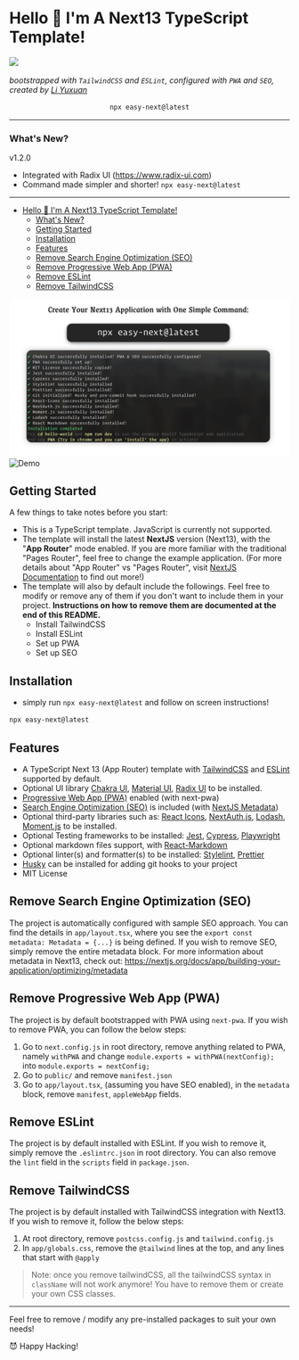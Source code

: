 # Hello 👋 I'm A Next13 TypeScript Template!

<a href="https://www.npmjs.com/package/easy-next" target="__blank"><img src="https://img.shields.io/badge/-v1.2.0-green?logo=npm" /></a>

_bootstrapped with `TailwindCSS` and `ESLint`, configured with `PWA` and `SEO`, created by [Li Yuxuan](https://xmliszt.github.io)_

<center>

```bash
npx easy-next@latest
```

</center>

---

### What's New?

v1.2.0

- Integrated with Radix UI (https://www.radix-ui.com)
- Command made simpler and shorter! `npx easy-next@latest`

---

- [Hello 👋 I'm A Next13 TypeScript Template!](#hello--im-a-next13-typescript-template)
  - [What's New?](#whats-new)
  - [Getting Started](#getting-started)
  - [Installation](#installation)
  - [Features](#features)
  - [Remove Search Engine Optimization (SEO)](#remove-search-engine-optimization-seo)
  - [Remove Progressive Web App (PWA)](#remove-progressive-web-app-pwa)
  - [Remove ESLint](#remove-eslint)
  - [Remove TailwindCSS](#remove-tailwindcss)

![Poster](https://github.com/xmliszt/resources/blob/main/easy-next/easy-next-poster.png?raw=true)
![Demo](https://github.com/xmliszt/resources/blob/main/easy-next/easy-next-poster.gif?raw=true)

## Getting Started

A few things to take notes before you start:

- This is a TypeScript template. JavaScript is currently not supported.
- The template will install the latest **NextJS** version (Next13), with the "**App Router**" mode enabled. If you are more familiar with the traditional "Pages Router", feel free to change the example application. (For more details about "App Router" vs "Pages Router", visit [NextJS Documentation](https://nextjs.org/docs) to find out more!)
- The template will also by default include the followings. Feel free to modify or remove any of them if you don't want to include them in your project. **Instructions on how to remove them are documented at the end of this README.**
  - Install TailwindCSS
  - Install ESLint
  - Set up PWA
  - Set up SEO

## Installation

- simply run `npx easy-next@latest` and follow on screen instructions!

```bash
npx easy-next@latest
```

## Features

- A TypeScript Next 13 (App Router) template with
  [TailwindCSS](https://tailwindcss.com) and [ESLint](https://eslint.org) supported by default.
- Optional UI library [Chakra UI](https://chakra-ui.com), [Material UI](https://mui.com), [Radix UI](https://www.radix-ui.com) to be installed.
- [Progressive Web App (PWA)](https://developer.mozilla.org/en-US/docs/Web/Progressive_web_apps) enabled (with next-pwa)
- [Search Engine Optimization (SEO)](https://support.google.com/webmasters/answer/7451184?hl=en/) is included (with [NextJS Metadata](https://nextjs.org/docs/app/building-your-application/optimizing/metadata))
- Optional third-party libraries such as: [React Icons](https://react-icons.github.io/react-icons/), [NextAuth.js](https://next-auth.js.org), [Lodash](https://lodash.com), [Moment.js](https://momentjs.com) to be installed.
- Optional Testing frameworks to be installed: [Jest](https://jestjs.io), [Cypress](https://www.cypress.io), [Playwright](https://playwright.dev)
- Optional markdown files support, with [React-Markdown](https://github.com/remarkjs/react-markdown)
- Optional linter(s) and formatter(s) to be installed: [Stylelint](https://github.com/remarkjs/react-markdown), [Prettier](https://prettier.io)
- [Husky](https://typicode.github.io/husky/) can be installed for adding git hooks to your project
- MIT License

## Remove Search Engine Optimization (SEO)

The project is automatically configured with sample SEO approach. You can find the details in `app/layout.tsx`, where you see the `export const metadata: Metadata = {...}` is being defined. If you wish to remove SEO, simply remove the entire metadata block. For more information about metadata in Next13, check out: https://nextjs.org/docs/app/building-your-application/optimizing/metadata

## Remove Progressive Web App (PWA)

The project is by default bootstrapped with PWA using `next-pwa`. If you wish to remove PWA, you can follow the below steps:

1. Go to `next.config.js` in root directory, remove anything related to PWA, namely `withPWA` and change `module.exports = withPWA(nextConfig);` into `module.exports = nextConfig;`
2. Go to `public/` and remove `manifest.json`
3. Go to `app/layout.tsx`, (assuming you have SEO enabled), in the `metadata` block, remove `manifest`, `appleWebApp` fields.

## Remove ESLint

The project is by default installed with ESLint. If you wish to remove it, simply remove the `.eslintrc.json` in root directory. You can also remove the `lint` field in the `scripts` field in `package.json`.

## Remove TailwindCSS

The project is by default installed with TailwindCSS integration with Next13. If you wish to remove it, follow the below steps:

1. At root directory, remove `postcss.config.js` and `tailwind.config.js`
2. In `app/globals.css`, remove the `@tailwind` lines at the top, and any lines that start with `@apply`

> Note: once you remove tailwindCSS, all the tailwindCSS syntax in `className` will not work anymore! You have to remove them or create your own CSS classes.

---

Feel free to remove / modify any pre-installed packages to suit your own needs!

😈 Happy Hacking!

